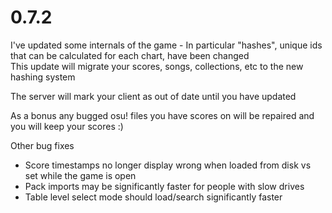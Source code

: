 0.7.2
====

I've updated some internals of the game - In particular "hashes", unique ids that can be calculated for each chart, have been changed  
This update will migrate your scores, songs, collections, etc to the new hashing system

The server will mark your client as out of date until you have updated

As a bonus any bugged osu! files you have scores on will be repaired and you will keep your scores :)

Other bug fixes
- Score timestamps no longer display wrong when loaded from disk vs set while the game is open
- Pack imports may be significantly faster for people with slow drives
- Table level select mode should load/search significantly faster

